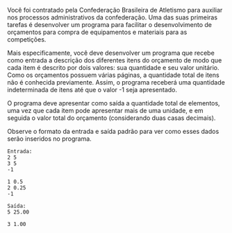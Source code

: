 Você foi contratado pela Confederação Brasileira de Atletismo para auxiliar nos processos administrativos da confederação. Uma das suas primeiras tarefas é desenvolver um programa para facilitar o desenvolvimento de orçamentos para compra de equipamentos e materiais para as competições.

Mais especificamente, você deve desenvolver um programa que recebe como entrada a descrição dos diferentes itens do orçamento de modo que cada item é descrito por dois valores: sua quantidade e seu valor unitário. Como os orçamentos possuem várias páginas, a quantidade total de itens não é conhecida previamente. Assim, o programa receberá uma quantidade indeterminada de itens até que o valor -1 seja apresentado.

O programa deve apresentar como saída a quantidade total de elementos, uma vez que cada item pode apresentar mais de uma unidade, e em seguida o valor total do orçamento (considerando duas casas decimais).

Observe o formato da entrada e saída padrão para ver como esses dados serão inseridos no programa.

```
Entrada:
2 5
3 5
-1

1 0.5
2 0.25
-1
```

```
Saída:
5 25.00

3 1.00
```
